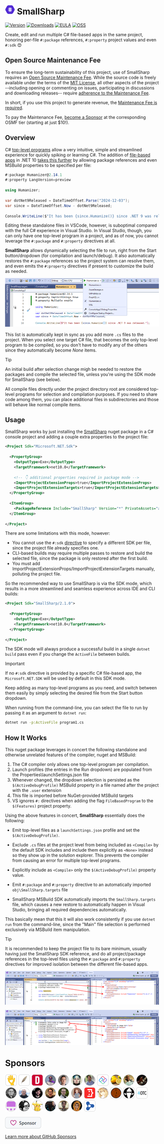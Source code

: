 ![Icon](https://raw.githubusercontent.com/devlooped/SmallSharp/main/assets/img/icon-32.png) SmallSharp
============

[![Version](https://img.shields.io/nuget/v/SmallSharp.svg?color=royalblue)](https://www.nuget.org/packages/SmallSharp) 
[![Downloads](https://img.shields.io/nuget/dt/SmallSharp?color=darkmagenta)](https://www.nuget.org/packages/SmallSharp) 
[![EULA](https://img.shields.io/badge/EULA-OSMF-blue?labelColor=black&color=C9FF30)](https://github.com/devlooped/SmallSharp/blob/main/osmfeula.txt)
[![OSS](https://img.shields.io/github/license/devlooped/SmallSharp.svg?color=blue)](https://github.com/devlooped/SmallSharp/blob/main/license.txt) 

<!-- #description -->
Create, edit and run multiple C# file-based apps in the same project, honoring per-file `#:package` 
references, `#:property` project values and even `#:sdk` 😍
<!-- #description -->

## Open Source Maintenance Fee

To ensure the long-term sustainability of this project, use of SmallSharp requires an 
[Open Source Maintenance Fee](https://opensourcemaintenancefee.org). While the source 
code is freely available under the terms of the [MIT License](https://github.com/devlooped/SmallSharp/blob/main/license.txt), all other aspects of the 
project --including opening or commenting on issues, participating in discussions and 
downloading releases-- require [adherence to the Maintenance Fee](https://github.com/devlooped/SmallSharp/blob/main/osmfeula.txt).

In short, if you use this project to generate revenue, the [Maintenance Fee is required](https://github.com/devlooped/SmallSharp/blob/main/osmfeula.txt).

To pay the Maintenance Fee, [become a Sponsor](https://github.com/sponsors/devlooped) at the corresponding OSMF tier (starting at just $10!).

<!-- #content -->
## Overview

C# [top-level programs](https://learn.microsoft.com/en-us/dotnet/csharp/fundamentals/program-structure/top-level-statements) 
allow a very intuitive, simple and streamlined experience for quickly spiking or learning C#. 
The addition of [file-based apps](https://devblogs.microsoft.com/dotnet/announcing-dotnet-run-app/) in 
.NET 10 [takes this further](https://learn.microsoft.com/en-us/dotnet/csharp/language-reference/preprocessor-directives#file-based-apps) by allowing package references and even MSBuild properties to be 
specified per file:

```csharp
#:package Humanizer@2.14.1
#:property LangVersion=preview

using Humanizer;

var dotNet9Released = DateTimeOffset.Parse("2024-12-03");
var since = DateTimeOffset.Now - dotNet9Released;

Console.WriteLine($"It has been {since.Humanize()} since .NET 9 was released.");
```

Editing these standalone files in VSCode, however, is suboptimal compared with the full C# 
experience in Visual Studio. In Visual Studio, though, you can only have one top-level program 
in a project, and as of now, you cannot leverage the `#:package` and `#:property` directives 
at all.

**SmallSharp** allows dynamically selecting the file to run, right from the Start button/dropdown 
(for compilation and launch/debug). It also automatically restores the `#:package` references so 
the project system can resolve them, and even emits the `#:property` directives if present to customize 
the build as needed.

![start button](https://raw.githubusercontent.com/devlooped/SmallSharp/main/assets/img/launchSettings.png)

This list is automatically kept in sync as you add more `.cs` files to the project. When you select 
one target C# file, that becomes the only top-level program to be compiled, so you don't have to 
modify any of the others since they automatically become *None* items. 

> [!TIP]
> An initial build after selection change migh be needed to restore the packages and compile the 
> selected file, unless you're using the SDK mode for SmallSharp (see below).

All compile files directly under the project directory root are considered top-level programs for 
selection and compilation purposes. If you need to share code among them, you can place additional 
files in subdirectories and those will behave like normal compile items.

## Usage

SmallSharp works by just installing the 
[SmallSharp](https://nuget.org/packages/SmallSharp) nuget package in a C# console project 
and adding a couple extra properties to the project file:

```xml
<Project Sdk="Microsoft.NET.Sdk">

  <PropertyGroup>
    <OutputType>Exe</OutputType>
    <TargetFramework>net10.0</TargetFramework>

    <!-- 👇 additional properties required in package mode -->
    <ImportProjectExtensionProps>true</ImportProjectExtensionProps>
    <ImportProjectExtensionTargets>true</ImportProjectExtensionTargets>   
  </PropertyGroup>

  <ItemGroup>
    <PackageReference Include="SmallSharp" Version="*" PrivateAssets="all" />
  </ItemGroup>

</Project>
```

There are some limitations with this mode, however: 
* You cannot use the `#:sdk` [directive](https://learn.microsoft.com/en-us/dotnet/csharp/language-reference/preprocessor-directives#file-based-apps) 
  to specify a different SDK per file, since the project file already specifies one.
* CLI-based builds may require multiple passes to restore and build the selected file, since 
  the package is only restored after the first build.
* You must add ImportProjectExtensionProps/ImportProjectExtensionTargets manually, polluting the 
  project file.

So the recommended way to use SmallSharp is via the SDK mode, which results in a more streamlined 
and seamless experience across IDE and CLI builds:

```xml
<Project Sdk="SmallSharp/2.1.0">

  <PropertyGroup>
    <OutputType>Exe</OutputType>
    <TargetFramework>net10.0</TargetFramework>
  </PropertyGroup>

</Project>
```

The SDK mode will always produce a successful build in a single `dotnet build` pass even if you 
change the `ActiveFile` between builds.

> [!IMPORTANT]
> If no `#:sdk` directive is provided by a specific C# file-based app, the `Microsoft.NET.SDK` will be 
> used by default in this SDK mode.

Keep adding as many top-level programs as you need, and switch between them easily by simply 
selecting the desired file from the Start button dropdown.

When running from the command-line, you can select the file to run by passing it as an argument to `dotnet run`:

```bash
dotnet run -p:ActiveFile program1.cs
```

## How It Works

This nuget package leverages in concert the following standalone and otherwise 
unrelated features of the compiler, nuget and MSBuild:

1. The C# compiler only allows one top-level program per compilation.
2. Launch profiles (the entries in the Run dropdown) are populated from the Properties\launchSettings.json file
3. Whenever changed, the dropdown selection is persisted as the `$(ActiveDebugProfile)` MSBuild property in a file 
   named after the project with the `.user` extension
4. This file is imported before NuGet-provided MSBuild targets
5. VS ignores `#:` directives when adding the flag `FileBasedProgram` to the `$(Features)` project property.

Using the above features in concert, **SmallSharp** essentially does the following:

* Emit top-level files as a `launchSettings.json` profile and set the `$(ActiveDebugProfile)`.

* Exclude `.cs` files at the project level from being included as `<Compile>` by the default SDK 
  includes and include them explicitly as `<None>` instead so they show up in the solution explorer. 
  This prevents the compiler from causing an error for multiple top-level programs.

* Explicitly include as `<Compile>` only the `$(ActiveDebugProfile)` property value.

* Emit `#:package` and `#:property` directive to an automatically imported `obj\SmallSharp.targets` file

* SmallSharp MSBuild SDK automatically imports the `SmallSharp.targets` file, which causes a new 
  restore to automatically happen in Visual Studio, bringing all required dependencies automatically.

This basically mean that this it will also work consistently if you use `dotnet run` from the command-line, 
since the "Main" file selection is performed exclusively via MSBuild item manipulation.

> [!TIP]
> It is recommended to keep the project file to its bare minimum, usually having just the SmallSharp 
> SDK reference, and do all project/package references in the top-level files using the `#:package` and 
> `#:property` directives for improved isolation between the different file-based apps.

![run humanizer file](https://raw.githubusercontent.com/devlooped/SmallSharp/main/assets/img/runfile1.png)

![run mcp file](https://raw.githubusercontent.com/devlooped/SmallSharp/main/assets/img/runfile2.png)

<!-- include https://github.com/devlooped/sponsors/raw/main/footer.md -->
# Sponsors 

<!-- sponsors.md -->
[![Clarius Org](https://raw.githubusercontent.com/devlooped/sponsors/main/.github/avatars/clarius.png "Clarius Org")](https://github.com/clarius)
[![MFB Technologies, Inc.](https://raw.githubusercontent.com/devlooped/sponsors/main/.github/avatars/MFB-Technologies-Inc.png "MFB Technologies, Inc.")](https://github.com/MFB-Technologies-Inc)
[![DRIVE.NET, Inc.](https://raw.githubusercontent.com/devlooped/sponsors/main/.github/avatars/drivenet.png "DRIVE.NET, Inc.")](https://github.com/drivenet)
[![Keith Pickford](https://raw.githubusercontent.com/devlooped/sponsors/main/.github/avatars/Keflon.png "Keith Pickford")](https://github.com/Keflon)
[![Thomas Bolon](https://raw.githubusercontent.com/devlooped/sponsors/main/.github/avatars/tbolon.png "Thomas Bolon")](https://github.com/tbolon)
[![Kori Francis](https://raw.githubusercontent.com/devlooped/sponsors/main/.github/avatars/kfrancis.png "Kori Francis")](https://github.com/kfrancis)
[![Toni Wenzel](https://raw.githubusercontent.com/devlooped/sponsors/main/.github/avatars/twenzel.png "Toni Wenzel")](https://github.com/twenzel)
[![Uno Platform](https://raw.githubusercontent.com/devlooped/sponsors/main/.github/avatars/unoplatform.png "Uno Platform")](https://github.com/unoplatform)
[![Reuben Swartz](https://raw.githubusercontent.com/devlooped/sponsors/main/.github/avatars/rbnswartz.png "Reuben Swartz")](https://github.com/rbnswartz)
[![Jacob Foshee](https://raw.githubusercontent.com/devlooped/sponsors/main/.github/avatars/jfoshee.png "Jacob Foshee")](https://github.com/jfoshee)
[![](https://raw.githubusercontent.com/devlooped/sponsors/main/.github/avatars/Mrxx99.png "")](https://github.com/Mrxx99)
[![Eric Johnson](https://raw.githubusercontent.com/devlooped/sponsors/main/.github/avatars/eajhnsn1.png "Eric Johnson")](https://github.com/eajhnsn1)
[![David JENNI](https://raw.githubusercontent.com/devlooped/sponsors/main/.github/avatars/davidjenni.png "David JENNI")](https://github.com/davidjenni)
[![Jonathan ](https://raw.githubusercontent.com/devlooped/sponsors/main/.github/avatars/Jonathan-Hickey.png "Jonathan ")](https://github.com/Jonathan-Hickey)
[![Charley Wu](https://raw.githubusercontent.com/devlooped/sponsors/main/.github/avatars/akunzai.png "Charley Wu")](https://github.com/akunzai)
[![Ken Bonny](https://raw.githubusercontent.com/devlooped/sponsors/main/.github/avatars/KenBonny.png "Ken Bonny")](https://github.com/KenBonny)
[![Simon Cropp](https://raw.githubusercontent.com/devlooped/sponsors/main/.github/avatars/SimonCropp.png "Simon Cropp")](https://github.com/SimonCropp)
[![agileworks-eu](https://raw.githubusercontent.com/devlooped/sponsors/main/.github/avatars/agileworks-eu.png "agileworks-eu")](https://github.com/agileworks-eu)
[![Zheyu Shen](https://raw.githubusercontent.com/devlooped/sponsors/main/.github/avatars/arsdragonfly.png "Zheyu Shen")](https://github.com/arsdragonfly)
[![Vezel](https://raw.githubusercontent.com/devlooped/sponsors/main/.github/avatars/vezel-dev.png "Vezel")](https://github.com/vezel-dev)
[![ChilliCream](https://raw.githubusercontent.com/devlooped/sponsors/main/.github/avatars/ChilliCream.png "ChilliCream")](https://github.com/ChilliCream)
[![4OTC](https://raw.githubusercontent.com/devlooped/sponsors/main/.github/avatars/4OTC.png "4OTC")](https://github.com/4OTC)
[![Vincent Limo](https://raw.githubusercontent.com/devlooped/sponsors/main/.github/avatars/v-limo.png "Vincent Limo")](https://github.com/v-limo)
[![Jordan S. Jones](https://raw.githubusercontent.com/devlooped/sponsors/main/.github/avatars/jordansjones.png "Jordan S. Jones")](https://github.com/jordansjones)
[![domischell](https://raw.githubusercontent.com/devlooped/sponsors/main/.github/avatars/DominicSchell.png "domischell")](https://github.com/DominicSchell)
[![Justin Wendlandt](https://raw.githubusercontent.com/devlooped/sponsors/main/.github/avatars/jwendl.png "Justin Wendlandt")](https://github.com/jwendl)
[![Adrian Alonso](https://raw.githubusercontent.com/devlooped/sponsors/main/.github/avatars/adalon.png "Adrian Alonso")](https://github.com/adalon)
[![Michael Hagedorn](https://raw.githubusercontent.com/devlooped/sponsors/main/.github/avatars/Eule02.png "Michael Hagedorn")](https://github.com/Eule02)
[![torutek](https://raw.githubusercontent.com/devlooped/sponsors/main/.github/avatars/torutek.png "torutek")](https://github.com/torutek)


<!-- sponsors.md -->

[![Sponsor this project](https://raw.githubusercontent.com/devlooped/sponsors/main/sponsor.png "Sponsor this project")](https://github.com/sponsors/devlooped)
&nbsp;

[Learn more about GitHub Sponsors](https://github.com/sponsors)

<!-- https://github.com/devlooped/sponsors/raw/main/footer.md -->

